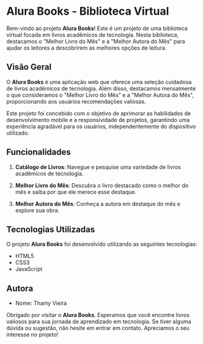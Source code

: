 # Alura Books - Biblioteca Virtual

Bem-vindo ao projeto **Alura Books**! Este é um projeto de uma biblioteca virtual focada em livros acadêmicos de tecnologia. Nesta biblioteca, destacamos o "Melhor Livro do Mês" e a "Melhor Autora do Mês" para ajudar os leitores a descobrirem as melhores opções de leitura.

## Visão Geral

O **Alura Books** é uma aplicação web que oferece uma seleção cuidadosa de livros acadêmicos de tecnologia. Além disso, destacamos mensalmente o que consideramos o "Melhor Livro do Mês" e a "Melhor Autora do Mês", proporcionando aos usuários recomendações valiosas.

Este projeto foi concebido com o objetivo de aprimorar as habilidades de desenvolvimento mobile e a responsividade de projetos, garantindo uma experiência agradável para os usuários, independentemente do dispositivo utilizado.

## Funcionalidades

1. **Catálogo de Livros**: Navegue e pesquise uma variedade de livros acadêmicos de tecnologia.

2. **Melhor Livro do Mês**: Descubra o livro destacado como o melhor do mês e saiba por que ele merece esse destaque.

3. **Melhor Autora do Mês**: Conheça a autora em destaque do mês e explore sua obra.

## Tecnologias Utilizadas

O projeto **Alura Books** foi desenvolvido utilizando as seguintes tecnologias:

- HTML5
- CSS3
- JavaScript

## Autora
- Nome: Thamy Vieira

Obrigado por visitar o **Alura Books**. Esperamos que você encontre livros valiosos para sua jornada de aprendizado em tecnologia. Se tiver alguma dúvida ou sugestão, não hesite em entrar em contato. Apreciamos o seu interesse no projeto!
